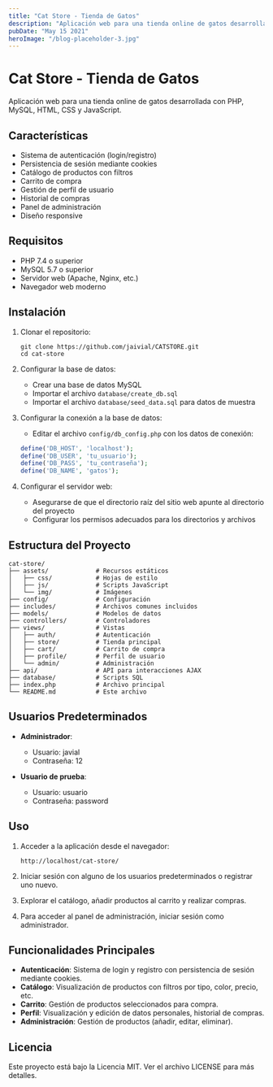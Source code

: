 ```yaml
---
title: "Cat Store - Tienda de Gatos"
description: "Aplicación web para una tienda online de gatos desarrollada con PHP, MySQL, HTML, CSS y JavaScript."
pubDate: "May 15 2021"
heroImage: "/blog-placeholder-3.jpg"
---
```


# Cat Store - Tienda de Gatos

Aplicación web para una tienda online de gatos desarrollada con PHP, MySQL, HTML, CSS y JavaScript.

## Características

- Sistema de autenticación (login/registro)
- Persistencia de sesión mediante cookies
- Catálogo de productos con filtros
- Carrito de compra
- Gestión de perfil de usuario
- Historial de compras
- Panel de administración
- Diseño responsive

## Requisitos

- PHP 7.4 o superior
- MySQL 5.7 o superior
- Servidor web (Apache, Nginx, etc.)
- Navegador web moderno

## Instalación

1. Clonar el repositorio:
   ```
   git clone https://github.com/jaivial/CATSTORE.git
   cd cat-store
   ```

2. Configurar la base de datos:
   - Crear una base de datos MySQL
   - Importar el archivo `database/create_db.sql`
   - Importar el archivo `database/seed_data.sql` para datos de muestra

3. Configurar la conexión a la base de datos:
   - Editar el archivo `config/db_config.php` con los datos de conexión:
   ```php
   define('DB_HOST', 'localhost');
   define('DB_USER', 'tu_usuario');
   define('DB_PASS', 'tu_contraseña');
   define('DB_NAME', 'gatos');
   ```

4. Configurar el servidor web:
   - Asegurarse de que el directorio raíz del sitio web apunte al directorio del proyecto
   - Configurar los permisos adecuados para los directorios y archivos

## Estructura del Proyecto

```
cat-store/
├── assets/             # Recursos estáticos
│   ├── css/            # Hojas de estilo
│   ├── js/             # Scripts JavaScript
│   └── img/            # Imágenes
├── config/             # Configuración
├── includes/           # Archivos comunes incluidos
├── models/             # Modelos de datos
├── controllers/        # Controladores
├── views/              # Vistas
│   ├── auth/           # Autenticación
│   ├── store/          # Tienda principal
│   ├── cart/           # Carrito de compra
│   ├── profile/        # Perfil de usuario
│   └── admin/          # Administración
├── api/                # API para interacciones AJAX
├── database/           # Scripts SQL
├── index.php           # Archivo principal
└── README.md           # Este archivo
```

## Usuarios Predeterminados

- **Administrador**:
  - Usuario: javial
  - Contraseña: 12

- **Usuario de prueba**:
  - Usuario: usuario
  - Contraseña: password

## Uso

1. Acceder a la aplicación desde el navegador:
   ```
   http://localhost/cat-store/
   ```

2. Iniciar sesión con alguno de los usuarios predeterminados o registrar uno nuevo.

3. Explorar el catálogo, añadir productos al carrito y realizar compras.

4. Para acceder al panel de administración, iniciar sesión como administrador.

## Funcionalidades Principales

- **Autenticación**: Sistema de login y registro con persistencia de sesión mediante cookies.
- **Catálogo**: Visualización de productos con filtros por tipo, color, precio, etc.
- **Carrito**: Gestión de productos seleccionados para compra.
- **Perfil**: Visualización y edición de datos personales, historial de compras.
- **Administración**: Gestión de productos (añadir, editar, eliminar).

## Licencia

Este proyecto está bajo la Licencia MIT. Ver el archivo LICENSE para más detalles. 
